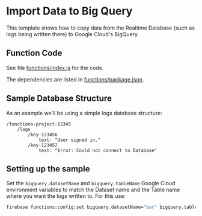# Import Data to Big Query

This template shows how to copy data from the Realtime Database (such as logs being written there) to Google Cloud's BigQuery.

## Function Code

See file [functions/index.js](functions/index.js) for the code.

The dependencies are listed in [functions/package.json](functions/package.json).

## Sample Database Structure

As an example we'll be using a simple logs database structure:

```
/functions-project-12345
    /logs
        /key-123456
            text: "User signed in."
        /key-123457
            text: "Error: Could not connect to Database"
```

## Setting up the sample

Set the `bigquery.datasetName` and `bigquery.tableName` Google Cloud environment variables to match the Dataset name and the Table name where you want the logs written to. For this use:

```bash
firebase functions:config:set bigquery.datasetName="bar" bigquery.tableName="baz"
```
